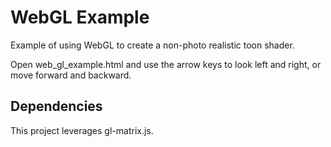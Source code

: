 # WebGL Example

Example of using WebGL to create a non-photo realistic toon shader.

Open web_gl_example.html and use the arrow keys to look left and right, or move forward and backward. 

## Dependencies

This project leverages gl-matrix.js.